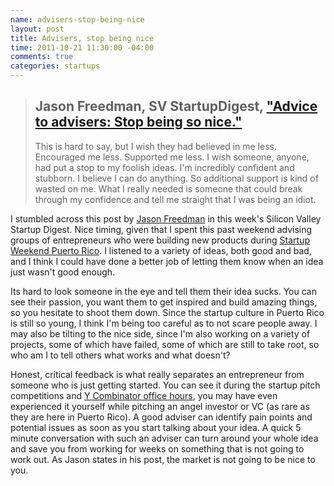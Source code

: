 ```yaml
---
name: advisers-stop-being-nice
layout: post
title: Advisers, stop being nice
time: 2011-10-21 11:30:00 -04:00
comments: true
categories: startups
---
```


> ## Jason Freedman, SV StartupDigest, ["Advice to advisers: Stop being so nice."](http://www.humbledmba.com/advice-to-advisers-stop-being-so-nice)
>
> This is hard to say, but I wish they had believed in me less.  Encouraged me less.  Supported me less.  I wish someone, anyone, had put a stop to my foolish ideas.  I'm incredibly confident and stubborn.  I believe I can do anything.  So additional support is kind of wasted on me.  What I really needed is someone that could break through my confidence and tell me straight that I was being an idiot.

I stumbled across this post by [Jason Freedman](http://about.me/jasonfreedman/) in this week's Silicon Valley Startup Digest. Nice timing, given that I spent this past weekend advising groups of entrepreneurs who were building new products during [Startup Weekend Puerto Rico](http://hectorramos.com/startup-weekend-wrap-up). I listened to a variety of ideas, both good and bad, and I think I could have done a better job of letting them know when an idea just wasn't good enough.

<!-- more -->

Its hard to look someone in the eye and tell them their idea sucks. You can see their passion, you want them to get inspired and build amazing things, so you hesitate to shoot them down. Since the startup culture in Puerto Rico is still so young, I think I'm being too careful as to not scare people away. I may also be tilting to the nice side, since I'm also working on a variety of projects, some of which have failed, some of which are still to take root, so who am I to tell others what works and what doesn't?

Honest, critical feedback is what really separates an entrepreneur from someone who is just getting started. You can see it during the startup pitch competitions and [Y Combinator office hours](http://techcrunch.com/2011/09/12/tc-disrupt-office-hours-with-yc-partners-paul-graham-and-harj-taggar/), you may have even experienced it yourself while pitching an angel investor or VC (as rare as they are here in Puerto Rico). A good adviser can identify pain points and potential issues as soon as you start talking about your idea. A quick 5 minute conversation with such an adviser can turn around your whole idea and save you from working for weeks on something that is not going to work out. As Jason states in his post, the market is not going to be nice to you.
